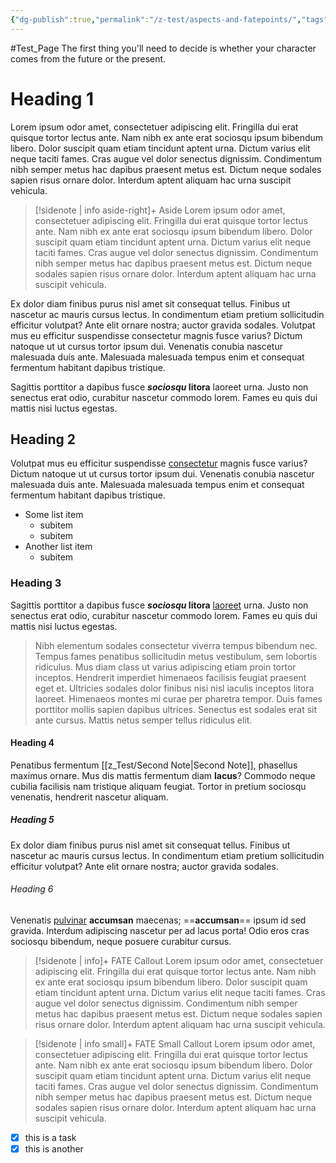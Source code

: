 ```yaml
---
{"dg-publish":true,"permalink":"/z-test/aspects-and-fatepoints/","tags":["gardenEntry"]}
---
```



#Test_Page
The first thing you'll need to decide is whether your character comes from the future or the present. 
# Heading 1
Lorem ipsum odor amet, consectetuer adipiscing elit. Fringilla dui erat quisque tortor lectus ante. Nam nibh ex ante erat sociosqu ipsum bibendum libero. Dolor suscipit quam etiam tincidunt aptent urna. Dictum varius elit neque taciti fames. Cras augue vel dolor senectus dignissim. Condimentum nibh semper metus hac dapibus praesent metus est. Dictum neque sodales sapien risus ornare dolor. Interdum aptent aliquam hac urna suscipit vehicula.
> [!sidenote |  info aside-right]+ Aside
> Lorem ipsum odor amet, consectetuer adipiscing elit. Fringilla dui erat quisque tortor lectus ante. Nam nibh ex ante erat sociosqu ipsum bibendum libero. Dolor suscipit quam etiam tincidunt aptent urna. Dictum varius elit neque taciti fames. Cras augue vel dolor senectus dignissim. Condimentum nibh semper metus hac dapibus praesent metus est. Dictum neque sodales sapien risus ornare dolor. Interdum aptent aliquam hac urna suscipit vehicula.

Ex dolor diam finibus purus nisl amet sit consequat tellus. Finibus ut nascetur ac mauris cursus lectus. In condimentum etiam pretium sollicitudin efficitur volutpat? Ante elit ornare nostra; auctor gravida sodales.  Volutpat mus eu efficitur suspendisse consectetur magnis fusce varius? Dictum natoque ut ut cursus tortor ipsum dui. Venenatis conubia nascetur malesuada duis ante. Malesuada malesuada tempus enim et consequat fermentum habitant dapibus tristique.

Sagittis porttitor a dapibus fusce ***sociosqu* litora** laoreet urna. Justo non senectus erat odio, curabitur nascetur commodo lorem. Fames eu quis dui mattis nisi luctus egestas. 

## Heading 2
Volutpat mus eu efficitur suspendisse [consectetur]() magnis fusce varius? Dictum natoque ut ut cursus tortor ipsum dui. Venenatis conubia nascetur malesuada duis ante. Malesuada malesuada tempus enim et consequat fermentum habitant dapibus tristique. 
- Some list item
	- subitem
	- subitem
- Another list item
	- subitem


### Heading 3
Sagittis porttitor a dapibus fusce ***sociosqu* litora** <u>laoreet</u> urna. Justo non senectus erat odio, curabitur nascetur commodo lorem. Fames eu quis dui mattis nisi luctus egestas. 
>Nibh elementum sodales consectetur viverra tempus bibendum nec. Tempus fames penatibus sollicitudin metus vestibulum, sem lobortis ridiculus. Mus diam class ut varius adipiscing etiam proin tortor inceptos. Hendrerit imperdiet himenaeos facilisis feugiat praesent eget et. Ultricies sodales dolor finibus nisi nisl iaculis inceptos litora laoreet. Himenaeos montes mi curae per pharetra tempor. Duis fames porttitor mollis sapien dapibus ultrices. Senectus est sodales erat sit ante cursus. Mattis netus semper tellus ridiculus elit.

#### Heading 4
Penatibus fermentum [[z_Test/Second Note\|Second Note]], phasellus maximus ornare. Mus dis mattis fermentum diam **lacus**? Commodo neque cubilia facilisis nam tristique aliquam feugiat. Tortor in pretium sociosqu venenatis, hendrerit nascetur aliquam. 

##### Heading 5
Ex dolor diam finibus purus nisl amet sit consequat tellus. Finibus ut nascetur ac mauris cursus lectus. In condimentum etiam pretium sollicitudin efficitur volutpat? Ante elit ornare nostra; auctor gravida sodales. 


###### Heading 6
Venenatis <u>pulvinar</u> **accumsan** maecenas; ==**accumsan**== ipsum id sed gravida. Interdum adipiscing nascetur per ad lacus porta! Odio eros cras sociosqu bibendum, neque posuere curabitur cursus. 

> [!sidenote |  info]+ FATE Callout
> Lorem ipsum odor amet, consectetuer adipiscing elit. Fringilla dui erat quisque tortor lectus ante. Nam nibh ex ante erat sociosqu ipsum bibendum libero. Dolor suscipit quam etiam tincidunt aptent urna. Dictum varius elit neque taciti fames. Cras augue vel dolor senectus dignissim. Condimentum nibh semper metus hac dapibus praesent metus est. Dictum neque sodales sapien risus ornare dolor. Interdum aptent aliquam hac urna suscipit vehicula.

> [!sidenote |  info small]+ FATE Small Callout
> Lorem ipsum odor amet, consectetuer adipiscing elit. Fringilla dui erat quisque tortor lectus ante. Nam nibh ex ante erat sociosqu ipsum bibendum libero. Dolor suscipit quam etiam tincidunt aptent urna. Dictum varius elit neque taciti fames. Cras augue vel dolor senectus dignissim. Condimentum nibh semper metus hac dapibus praesent metus est. Dictum neque sodales sapien risus ornare dolor. Interdum aptent aliquam hac urna suscipit vehicula.

- [x] this is a task
- [x] this is another